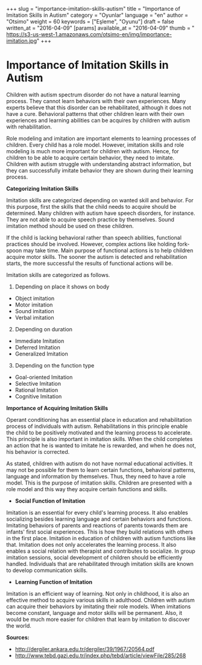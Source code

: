 +++
slug = "importance-imitation-skills-autism"
title = "Importance of Imitation Skills in Autism"
category = "Oyunlar"
language = "en"
author = "Otsimo"
weight = 60
keywords = ["Eşleme", "Oyunu"]
draft = false
written_at = "2016-04-09"
[params]
available_at = "2016-04-09"
thumb = "
https://s3-us-west-1.amazonaws.com/otsimo-en/img/importance-imitation.jpg"
+++

# Importance of Imitation Skills in Autism

Children with autism spectrum disorder do not have a natural learning process. They cannot learn behaviors with their own experiences. Many experts believe that this disorder can be rehabilitated, although it does not have a cure. Behavioral patterns that other children learn with their own experiences and learning abilities can be acquires by children with autism with rehabilitation.

Role modeling and imitation are important elements to learning processes of children. Every child has a role model. However, imitation skills and role modeling is much more important for children with autism. Hence, for children to be able to acquire certain behavior, they need to imitate. Children with autism struggle with understanding abstract information, but they can successfully imitate behavior they are shown during their learning process.



**Categorizing Imitation Skills**

Imitation skills are categorized depending on wanted skill and behavior. For this purpose, first the skills that the child needs to acquire should be determined. Many children with autism have speech disorders, for instance. They are not able to acquire speech practice by themselves. Sound imitation method should be used on these children.

If the child is lacking behavioral rather than speech abilities, functional practices should be involved. However, complex actions like holding fork-spoon may take time. Main purpose of functional actions is to help children acquire motor skills. The sooner the autism is detected and rehabilitation starts, the more successful the results of functional actions will be.

Imitation skills are categorized as follows.

  1. Depending on place it shows on body
  * Object imitation
  * Motor imitation
  * Sound imitation
  * Verbal imitation
  2. Depending on duration
  * Immediate Imitation
  * Deferred Imitation
  * Generalized Imitation
  3. Depending on the function type
  * Goal-oriented Imitation
  * Selective Imitation
  * Rational Imitation
  * Cognitive Imitation

**Importance of Acquiring Imitation Skills**

Operant conditioning has an essential place in education and rehabilitation process of individuals with autism. Rehabilitations in this principle enable the child to be positively motivated and the learning process to accelerate. This principle is also important in imitation skills. When the child completes an action that he is wanted to imitate he is rewarded, and when he does not, his behavior is corrected.

As stated, children with autism do not have normal educational activities. It may not be possible for them to learn certain functions, behavioral patterns, language and information by themselves. Thus, they need to have a role model. This is the purpose of imitation skills. Children are presented with a role model and this way they acquire certain functions and skills.

  * **Social Function of Imitation**

Imitation is an essential for every child's learning process. It also enables socializing besides learning language and certain behaviors and functions. Imitating behaviors of parents and reactions of parents towards them are infants' first social experiences. This is how they build relations with others in the first place. Imitation in education of children with autism functions like that. Imitation does not only accelerates the learning process. It also enables a social relation with therapist and contributes to socialize. In group imitation sessions, social development of children should be efficiently handled. Individuals that are rehabilitated through imitation skills are known to develop communication skills.

  * **Learning Function of Imitation**

Imitation is an efficient way of learning. Not only in childhood, it is also an effective method to acquire various skills in adulthood. Children with autism can acquire their behaviors by imitating their role models. When imitations become constant, language and motor skills will be permanent. Also, it would be much more easier for children that learn by imitation to discover the world.

**Sources:**

  * <http://dergiler.ankara.edu.tr/dergiler/39/1967/20564.pdf>
  * <http://www.tebd.gazi.edu.tr/index.php/tebd/article/viewFile/285/268>
